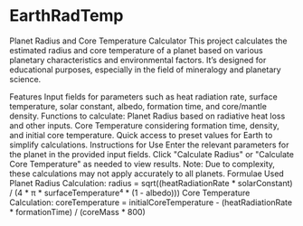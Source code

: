 # EarthRadTemp
Planet Radius and Core Temperature Calculator
This project calculates the estimated radius and core temperature of a planet based on various planetary characteristics and environmental factors. It’s designed for educational purposes, especially in the field of mineralogy and planetary science.

Features
Input fields for parameters such as heat radiation rate, surface temperature, solar constant, albedo, formation time, and core/mantle density.
Functions to calculate:
Planet Radius based on radiative heat loss and other inputs.
Core Temperature considering formation time, density, and initial core temperature.
Quick access to preset values for Earth to simplify calculations.
Instructions for Use
Enter the relevant parameters for the planet in the provided input fields.
Click "Calculate Radius" or "Calculate Core Temperature" as needed to view results.
Note: Due to complexity, these calculations may not apply accurately to all planets.
Formulae Used
Planet Radius Calculation:
radius = sqrt((heatRadiationRate * solarConstant) / (4 * π * surfaceTemperature⁴ * (1 - albedo)))
Core Temperature Calculation:
coreTemperature = initialCoreTemperature - (heatRadiationRate * formationTime) / (coreMass * 800)
